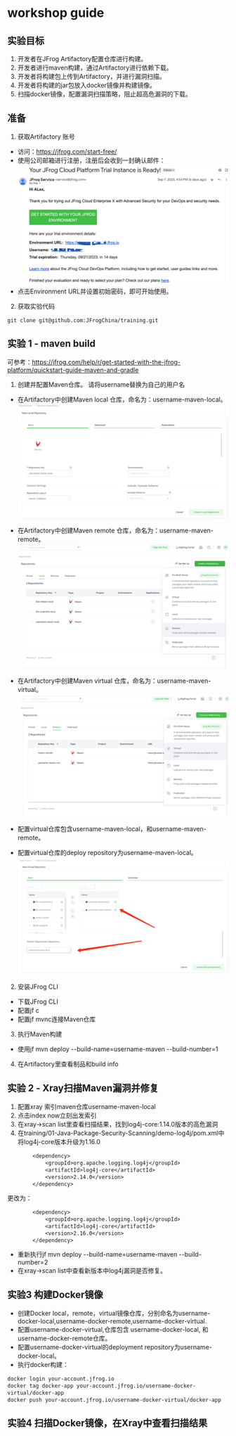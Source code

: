 
# workshop guide


## 实验目标
1. 开发者在JFrog Artifactory配置仓库进行构建。
2. 开发者进行maven构建，通过Artifactory进行依赖下载。
3. 开发者将构建包上传到Artifactory，并进行漏洞扫描。
4. 开发者将构建的jar包放入docker镜像并构建镜像。
5. 扫描docker镜像，配置漏洞扫描策略，阻止超高危漏洞的下载。
        
## 准备
1. 获取Artifactory 账号 
- 访问：https://jfrog.com/start-free/
- 使用公司邮箱进行注册，注册后会收到一封确认邮件：
![img_7.png](img_7.png)
- 点击Environment URL并设置初始密码，即可开始使用。

2. 获取实验代码
```shell
git clone git@github.com:JFrogChina/training.git
```

## 实验 1 - maven build 
可参考：https://jfrog.com/help/r/get-started-with-the-jfrog-platform/quickstart-guide-maven-and-gradle

1. 创建并配置Maven仓库。 
请将username替换为自己的用户名
- 在Artifactory中创建Maven local 仓库，命名为：username-maven-local。
![img_3.png](img_3.png)
- 在Artifactory中创建Maven remote 仓库，命名为：username-maven-remote。
![img_4.png](img_4.png)
- 在Artifactory中创建Maven virtual 仓库，命名为：username-maven-virtual。
![img_5.png](img_5.png)

- 配置virtual仓库包含username-maven-local，和username-maven-remote。
- 配置virtual仓库的deploy repository为username-maven-local。
![img_6.png](img_6.png)

2. 安装JFrog CLI
- 下载JFrog CLI
- 配置jf c
- 配置jf mvnc连接Maven仓库
3. 执行Maven构建
- 使用jf mvn deploy --build-name=username-maven --build-number=1
4. 在Artifactory里查看制品和build info

## 实验 2 - Xray扫描Maven漏洞并修复
1. 配置xray 索引maven仓库username-maven-local
2. 点击index now立刻出发索引
3. 在xray->scan list里查看扫描结果，找到log4j-core:1.14.0版本的高危漏洞
4. 在training/01-Java-Package-Security-Scanning/demo-log4j/pom.xml中将log4j-core版本升级为1.16.0
```shell
		<dependency>
			<groupId>org.apache.logging.log4j</groupId>
			<artifactId>log4j-core</artifactId>
			<version>2.14.0</version>
		</dependency>
```
更改为：
```shell
		<dependency>
			<groupId>org.apache.logging.log4j</groupId>
			<artifactId>log4j-core</artifactId>
			<version>2.16.0</version>
		</dependency>
```
- 重新执行jf mvn deploy --build-name=username-maven --build-number=2
- 在xray->scan list中查看新版本中log4j漏洞是否修复。

## 实验3 构建Docker镜像
- 创建Docker local，remote，virtual镜像仓库，分别命名为username-docker-local,username-docker-remote,username-docker-virtual.
- 配置username-docker-virtual,仓库包含 username-docker-local, 和username-docker-remote仓库。
- 配置username-docker-virtual的deployment repository为username-docker-local。
- 执行docker构建：
```shell
docker login your-account.jfrog.io
docker tag docker-app your-account.jfrog.io/username-docker-virtual/docker-app
docker push your-account.jfrog.io/username-docker-virtual/docker-app
```
## 实验4 扫描Docker镜像，在Xray中查看扫描结果
